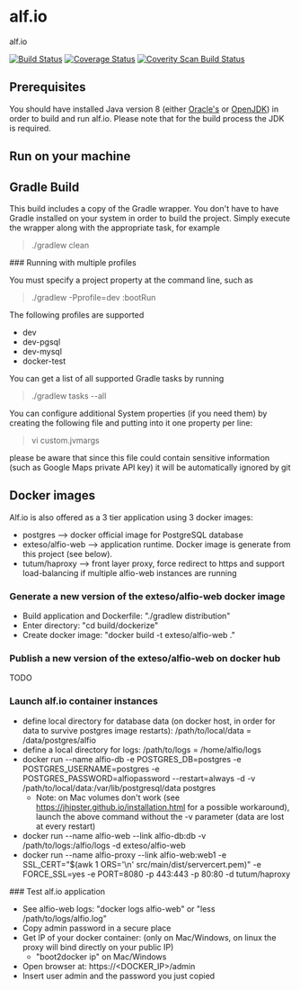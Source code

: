 alf.io
========

alf.io

[![Build Status](http://img.shields.io/travis/exteso/alf.io/master.svg)](https://travis-ci.org/exteso/alf.io) [![Coverage Status](https://img.shields.io/coveralls/exteso/alf.io.svg)](https://coveralls.io/r/exteso/alf.io)
[![Coverity Scan Build Status](https://img.shields.io/coverity/scan/5232.svg)](https://scan.coverity.com/projects/5232)

## Prerequisites

You should have installed Java version 8 (either [Oracle's](http://www.oracle.com/technetwork/java/javase/downloads/index.html) or [OpenJDK](http://openjdk.java.net/install/)) in order to build and run alf.io. Please note that for the build process the JDK is required.

## Run on your machine

## Gradle Build

This build includes a copy of the Gradle wrapper. You don't have to have Gradle installed on your system in order to build
the project. Simply execute the wrapper along with the appropriate task, for example

>./gradlew clean

### Running with multiple profiles

You must specify a project property at the command line, such as

>./gradlew -Pprofile=dev :bootRun

The following profiles are supported

 * dev
 * dev-pgsql
 * dev-mysql
 * docker-test

You can get a list of all supported Gradle tasks by running

>./gradlew tasks --all

You can configure additional System properties (if you need them) by creating the following file and putting into it one property per line:
> vi custom.jvmargs

please be aware that since this file could contain sensitive information (such as Google Maps private API key) it will be automatically ignored by git


## Docker images
Alf.io is also offered as a 3 tier application using 3 docker images:

 * postgres --> docker official image for PostgreSQL database
 * exteso/alfio-web --> application runtime. Docker image is generate from this project (see below). 
 * tutum/haproxy --> front layer proxy, force redirect to https and support load-balancing if multiple alfio-web instances are running

### Generate a new version of the exteso/alfio-web docker image
 * Build application and Dockerfile: "./gradlew distribution" 
 * Enter directory: "cd build/dockerize"
 * Create docker image: "docker build -t exteso/alfio-web ."

### Publish a new version of the exteso/alfio-web on docker hub
TODO

### Launch alf.io container instances
 * define local directory for database data (on docker host, in order for data to survive postgres image restarts):  /path/to/local/data = /data/postgres/alfio
 * define a local directory for logs: /path/to/logs = /home/alfio/logs
 * docker run --name alfio-db -e POSTGRES_DB=postgres -e POSTGRES_USERNAME=postgres -e POSTGRES_PASSWORD=alfiopassword --restart=always -d -v /path/to/local/data:/var/lib/postgresql/data postgres
    * Note: on Mac volumes don't work (see https://jhipster.github.io/installation.html for a possible workaround), launch the above command without the -v parameter (data are lost at every restart)
 * docker run --name alfio-web --link alfio-db:db -v /path/to/logs:/alfio/logs -d exteso/alfio-web
 * docker run --name alfio-proxy --link alfio-web:web1 -e SSL_CERT="$(awk 1 ORS='\\n' src/main/dist/servercert.pem)" -e FORCE_SSL=yes -e PORT=8080 -p 443:443 -p 80:80 -d tutum/haproxy
    
### Test alf.io application
 * See alfio-web logs: "docker logs alfio-web" or "less /path/to/logs/alfio.log"
 * Copy admin password in a secure place
 * Get IP of your docker container: (only on Mac/Windows, on linux the proxy will bind directly on your public IP)
    * "boot2docker ip" on Mac/Windows
 * Open browser at: https://<DOCKER_IP>/admin
 * Insert user admin and the password you just copied 
